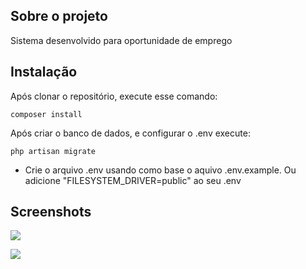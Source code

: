 ## Sobre o projeto

Sistema desenvolvido para oportunidade de emprego

## Instalação

Após clonar o repositório, execute esse comando:
```
composer install
```

Após criar o banco de dados, e configurar o .env execute:
```
php artisan migrate
```

- Crie o arquivo .env usando como base o aquivo .env.example. Ou adicione "FILESYSTEM_DRIVER=public" ao seu .env

## Screenshots

![](https://i.imgur.com/52poUei.png)

![](https://i.imgur.com/UjSohEP.png)
